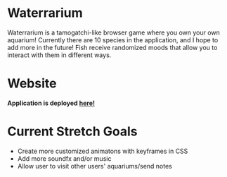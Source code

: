 # Waterrarium

Waterrarium is a tamogatchi-like browser game where you own your own aquarium! Currently there are 10 species in the application, and I hope to add more in the future! Fish receive randomized moods that allow you to interact with them in different ways.

# Website

**Application is deployed [here!](https://www.waterrarium.com/)**

# Current Stretch Goals

- Create more customized animatons with keyframes in CSS
- Add more soundfx and/or music
- Allow user to visit other users' aquariums/send notes


